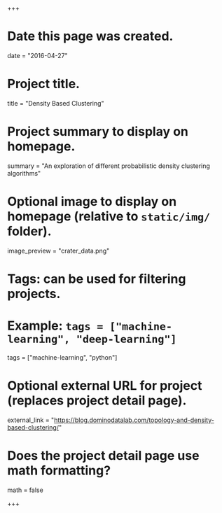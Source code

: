 +++
# Date this page was created.
date = "2016-04-27"

# Project title.
title = "Density Based Clustering"

# Project summary to display on homepage.
summary = "An exploration of different probabilistic density clustering algorithms"

# Optional image to display on homepage (relative to `static/img/` folder).
image_preview = "crater_data.png"

# Tags: can be used for filtering projects.
# Example: `tags = ["machine-learning", "deep-learning"]`
tags = ["machine-learning", "python"]

# Optional external URL for project (replaces project detail page).
external_link = "https://blog.dominodatalab.com/topology-and-density-based-clustering/"

# Does the project detail page use math formatting?
math = false

+++
